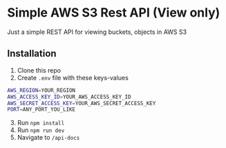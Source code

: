 # Simple AWS S3 Rest API (View only)

Just a simple REST API for viewing buckets, objects in AWS S3

## Installation

1. Clone this repo
2. Create `.env` file with these keys-values

```bash
AWS_REGION=YOUR_REGION
AWS_ACCESS_KEY_ID=YOUR_AWS_ACCESS_KEY_ID
AWS_SECRET_ACCESS_KEY=YOUR_AWS_SECRET_ACCESS_KEY
PORT=ANY_PORT_YOU_LIKE
```

3. Run `npm install`
4. Run `npm run dev`
5. Navigate to `/api-docs`